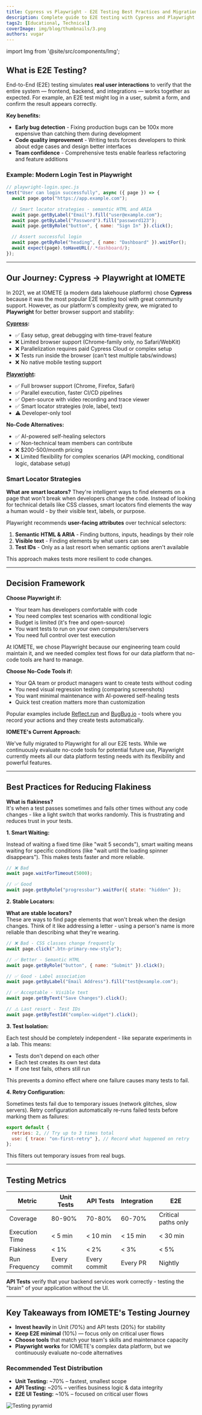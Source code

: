 ```yaml
---
title: Cypress vs Playwright - E2E Testing Best Practices and Migration Guide
description: Complete guide to E2E testing with Cypress and Playwright. Learn smart locator strategies, reduce test flakiness, and choose between code-based vs no-code testing tools
tags2: [Educational, Technical]
coverImage: img/blog/thumbnails/3.png
authors: vugar
---
```


import Img from '@site/src/components/Img';

## What is E2E Testing?

End-to-End (E2E) testing simulates **real user interactions** to verify that the entire system — frontend, backend, and integrations — works together as expected. For example, an E2E test might log in a user, submit a form, and confirm the result appears correctly.

**Key benefits:**

- **Early bug detection** - Fixing production bugs can be 100x more expensive than catching them during development
- **Code quality improvement** - Writing tests forces developers to think about edge cases and design better interfaces
- **Team confidence** - Comprehensive tests enable fearless refactoring and feature additions

### Example: Modern Login Test in Playwright

```javascript
// playwright-login.spec.js
test("User can login successfully", async ({ page }) => {
  await page.goto("https://app.example.com");

  // Smart locator strategies - semantic HTML and ARIA
  await page.getByLabel("Email").fill("user@example.com");
  await page.getByLabel("Password").fill("password123");
  await page.getByRole("button", { name: "Sign In" }).click();

  // Assert successful login
  await page.getByRole("heading", { name: "Dashboard" }).waitFor();
  await expect(page).toHaveURL(/.*dashboard/);
});
```

---

## Our Journey: Cypress → Playwright at IOMETE

In 2021, we at IOMETE (a modern data lakehouse platform) chose **Cypress** because it was the most popular E2E testing tool with great community support. However, as our platform's complexity grew, we migrated to **Playwright** for better browser support and stability:

**[Cypress](https://www.cypress.io/):**

- ✅ Easy setup, great debugging with time-travel feature
- ❌ Limited browser support (Chrome-family only, no Safari/WebKit)
- ❌ Parallelization requires paid Cypress Cloud or complex setup
- ❌ Tests run inside the browser (can't test multiple tabs/windows)
- ❌ No native mobile testing support

**[Playwright](https://playwright.dev/):**

- ✅ Full browser support (Chrome, Firefox, Safari)
- ✅ Parallel execution, faster CI/CD pipelines
- ✅ Open-source with video recording and trace viewer
- ✅ Smart locator strategies (role, label, text)
- ⚠️ Developer-only tool

**No-Code Alternatives:**

- ✅ AI-powered self-healing selectors
- ✅ Non-technical team members can contribute
- ❌ $200-500/month pricing
- ❌ Limited flexibility for complex scenarios (API mocking, conditional logic, database setup)

### Smart Locator Strategies

**What are smart locators?** They're intelligent ways to find elements on a page that won't break when developers change the code. Instead of looking for technical details like CSS classes, smart locators find elements the way a human would - by their visible text, labels, or purpose.

Playwright recommends **user-facing attributes** over technical selectors:

1. **Semantic HTML & ARIA** - Finding buttons, inputs, headings by their role
2. **Visible text** - Finding elements by what users can see
3. **Test IDs** - Only as a last resort when semantic options aren't available

This approach makes tests more resilient to code changes.

---

## Decision Framework

**Choose Playwright if:**

- Your team has developers comfortable with code
- You need complex test scenarios with conditional logic
- Budget is limited (it's free and open-source)
- You want tests to run on your own computers/servers
- You need full control over test execution

At IOMETE, we chose Playwright because our engineering team could maintain it, and we needed complex test flows for our data platform that no-code tools are hard to manage.

**Choose No-Code Tools if:**

- Your QA team or product managers want to create tests without coding
- You need visual regression testing (comparing screenshots)
- You want minimal maintenance with AI-powered self-healing tests
- Quick test creation matters more than customization

Popular examples include [Reflect.run](https://reflect.run) and [BugBug.io](https://bugbug.io) - tools where you record your actions and they create tests automatically.

**IOMETE's Current Approach:**

We've fully migrated to Playwright for all our E2E tests. While we continuously evaluate no-code tools for potential future use, Playwright currently meets all our data platform testing needs with its flexibility and powerful features.

---

## Best Practices for Reducing Flakiness

**What is flakiness?**<br/>
It's when a test passes sometimes and fails other times without any code changes - like a light switch that works randomly. This is frustrating and reduces trust in your tests.

**1. Smart Waiting:**

Instead of waiting a fixed time (like "wait 5 seconds"), smart waiting means waiting for specific conditions (like "wait until the loading spinner disappears"). This makes tests faster and more reliable.

```javascript
// ❌ Bad
await page.waitForTimeout(5000);

// ✅ Good
await page.getByRole("progressbar").waitFor({ state: "hidden" });
```

**2. Stable Locators:**

**What are stable locators?**<br/> These are ways to find page elements that won't break when the design changes. Think of it like addressing a letter - using a person's name is more reliable than describing what they're wearing.

```javascript
// ❌ Bad - CSS classes change frequently
await page.click(".btn-primary-new-style");

// ✅ Better - Semantic HTML
await page.getByRole("button", { name: "Submit" }).click();

// ✅ Good - Label association
await page.getByLabel("Email Address").fill("test@example.com");

// ✅ Acceptable - Visible text
await page.getByText("Save Changes").click();

// ⚠️ Last resort - Test IDs
await page.getByTestId("complex-widget").click();
```

**3. Test Isolation:**

Each test should be completely independent - like separate experiments in a lab. This means:

- Tests don't depend on each other
- Each test creates its own test data
- If one test fails, others still run

This prevents a domino effect where one failure causes many tests to fail.

**4. Retry Configuration:**

Sometimes tests fail due to temporary issues (network glitches, slow servers). Retry configuration automatically re-runs failed tests before marking them as failures:

```javascript
export default {
  retries: 2, // Try up to 3 times total
  use: { trace: "on-first-retry" }, // Record what happened on retry
};
```

This filters out temporary issues from real bugs.

---

## Testing Metrics

| Metric         | Unit Tests   | API Tests    | Integration | E2E                 |
| -------------- | ------------ | ------------ | ----------- | ------------------- |
| Coverage       | 80-90%       | 70-80%       | 60-70%      | Critical paths only |
| Execution Time | < 5 min      | < 10 min     | < 15 min    | < 30 min            |
| Flakiness      | < 1%         | < 2%         | < 3%        | < 5%                |
| Run Frequency  | Every commit | Every commit | Every PR    | Nightly             |

**API Tests** verify that your backend services work correctly - testing the "brain" of your application without the UI.

---

## Key Takeaways from IOMETE's Testing Journey

- **Invest heavily** in Unit (70%) and API tests (20%) for stability
- **Keep E2E minimal** (10%) — focus only on critical user flows
- **Choose tools** that match your team's skills and maintenance capacity
- **Playwright works** for IOMETE's complex data platform, but we continuously evaluate no-code alternatives

### Recommended Test Distribution

- **Unit Testing:** ~70% – fastest, smallest scope
- **API Testing:** ~20% – verifies business logic & data integrity
- **E2E UI Testing:** ~10% – focused on critical user flows

<Img src="/img/blog/2025-08-29-e2e-testing-cypress-playwright/testing-pyramid-recommended.png" alt="Testing pyramid" maxWidth="700px" centered />
